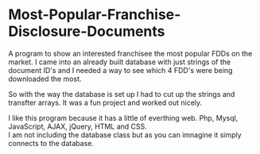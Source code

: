 # Most-Popular-Franchise-Disclosure-Documents
A program to show an interested franchisee the most popular FDDs on the market. I came into an already built database with just strings of 
the document ID's and I needed a way to see which 4 FDD's were being downloaded the most. 

So with the way the database is set up I had to cut up the strings and transfter arrays.  It was a fun project and worked out nicely.

I like this program because it has a little of everthing web.  Php, Mysql, JavaScript, AJAX, jQuery, HTML and CSS.  
I am not including the database class but as you can imnagine it simply connects to the database.
